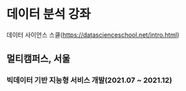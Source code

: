# 데이터 분석 강좌
데이터 사이언스 스쿨(https://datascienceschool.net/intro.html)

## 멀티캠퍼스, 서울
### 빅데이터 기반 지능형 서비스 개발(2021.07 ~ 2021.12)
